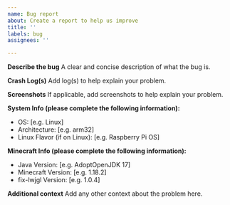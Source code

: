 ```yaml
---
name: Bug report
about: Create a report to help us improve
title: ''
labels: bug
assignees: ''

---
```


**Describe the bug**
A clear and concise description of what the bug is.

**Crash Log(s)**
Add log(s) to help explain your problem.

**Screenshots**
If applicable, add screenshots to help explain your problem.

**System Info (please complete the following information):**
 - OS: [e.g. Linux]
 - Architecture: [e.g. arm32]
 - Linux Flavor (if on Linux): [e.g. Raspberry Pi OS]

**Minecraft Info (please complete the following information):**
 - Java Version: [e.g. AdoptOpenJDK 17]
 - Minecraft Version: [e.g. 1.18.2]
 - fix-lwjgl Version: [e.g. 1.0.4]

**Additional context**
Add any other context about the problem here.
